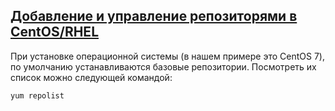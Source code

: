 ## [Добавление и управление репозиторями в CentOS/RHEL](https://winitpro.ru/index.php/2019/09/23/upravlenie-repozitoryami-v-centos-rhel/)

При установке операционной системы (в нашем примере это CentOS 7), по умолчанию устанавливаются базовые репозитории. Посмотреть их список можно следующей командой:
```
yum repolist
```













